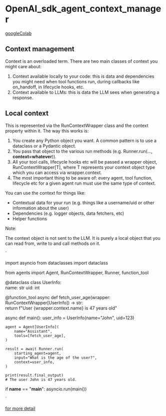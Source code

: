 # OpenAI_sdk_agent_context_manager

[googleColab](https://colab.research.google.com/drive/1p4UnK59zsC5NxnmsQ49lRi3atK5i6wzv?usp=sharing)

## Context management

Context is an overloaded term. There are two main classes of context you might care about:

1. Context available locally to your code: this is data and dependencies you might need when tool functions run, during callbacks like on_handoff, in lifecycle hooks, etc.
2. Context available to LLMs: this is data the LLM sees when generating a response.


## Local context
This is represented via the RunContextWrapper class and the context property within it. The way this works is:

1. You create any Python object you want. A common pattern is to use a dataclass or a Pydantic object.
2. You pass that object to the various run methods (e.g. Runner.run(..., **context=whatever**)).
3. All your tool calls, lifecycle hooks etc will be passed a wrapper object, RunContextWrapper[T], where T represents your context object type which you can access via wrapper.context.
4. The most important thing to be aware of: every agent, tool function, lifecycle etc for a given agent run must use the same type of context.

You can use the context for things like:

- Contextual data for your run (e.g. things like a username/uid or other information about the user)
- Dependencies (e.g. logger objects, data fetchers, etc)
- Helper functions

Note:

The context object is not sent to the LLM. It is purely a local object that you can read from, write to and call methods on it.






`

import asyncio
from dataclasses import dataclass

from agents import Agent, RunContextWrapper, Runner, function_tool

@dataclass
class UserInfo:  
    name: str
    uid: int

@function_tool
async def fetch_user_age(wrapper: RunContextWrapper[UserInfo]) -> str:  
    return f"User {wrapper.context.name} is 47 years old"

async def main():
    user_info = UserInfo(name="John", uid=123)

    agent = Agent[UserInfo](  
        name="Assistant",
        tools=[fetch_user_age],
    )

    result = await Runner.run(  
        starting_agent=agent,
        input="What is the age of the user?",
        context=user_info,
    )

    print(result.final_output)  
    # The user John is 47 years old.

if __name__ == "__main__":
    asyncio.run(main())


`



[for more detail](https://openai.github.io/openai-agents-python/context/)
